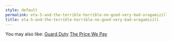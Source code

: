 ```yaml
---
style: default
permalink: eta-5-and-the-terrible-horrible-no-good-very-bad-oragamizill
title: eta-5-and-the-terrible-horrible-no-good-very-bad-oragamizill
---
```

You may also like:
[Guard Duty](http://scp-wiki.net/guard-duty)
[The Price We Pay](http://scp-wiki.net/the-price-we-pay)